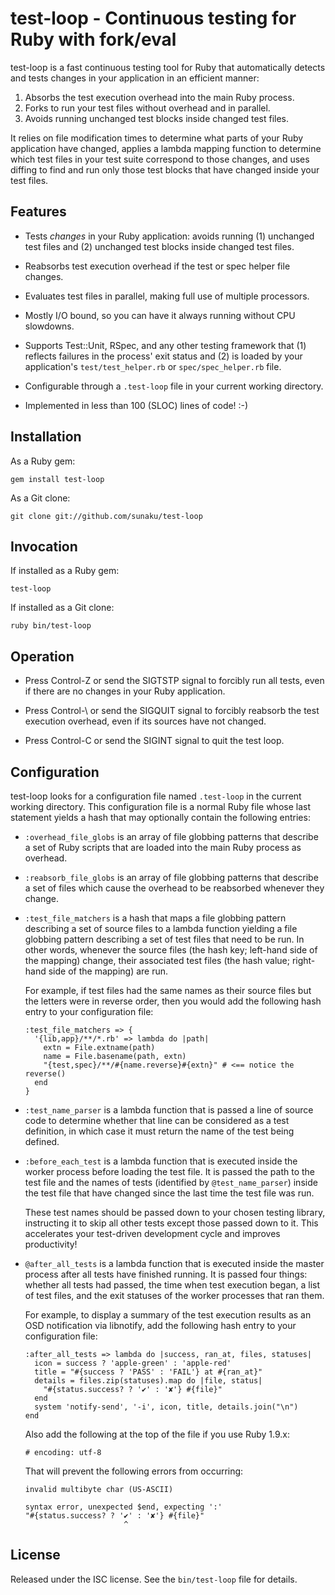 test-loop - Continuous testing for Ruby with fork/eval
======================================================

test-loop is a fast continuous testing tool for Ruby that automatically
detects and tests changes in your application in an efficient manner:

1. Absorbs the test execution overhead into the main Ruby process.
2. Forks to run your test files without overhead and in parallel.
3. Avoids running unchanged test blocks inside changed test files.

It relies on file modification times to determine what parts of your Ruby
application have changed, applies a lambda mapping function to determine which
test files in your test suite correspond to those changes, and uses diffing to
find and run only those test blocks that have changed inside your test files.


Features
--------

* Tests *changes* in your Ruby application: avoids running (1) unchanged
  test files and (2) unchanged test blocks inside changed test files.

* Reabsorbs test execution overhead if the test or spec helper file changes.

* Evaluates test files in parallel, making full use of multiple processors.

* Mostly I/O bound, so you can have it always running without CPU slowdowns.

* Supports Test::Unit, RSpec, and any other testing framework that (1)
  reflects failures in the process' exit status and (2) is loaded by your
  application's `test/test_helper.rb` or `spec/spec_helper.rb` file.

* Configurable through a `.test-loop` file in your current working directory.

* Implemented in less than 100 (SLOC) lines of code! :-)


Installation
------------

As a Ruby gem:

    gem install test-loop

As a Git clone:

    git clone git://github.com/sunaku/test-loop


Invocation
----------

If installed as a Ruby gem:

    test-loop

If installed as a Git clone:

    ruby bin/test-loop


Operation
---------

* Press Control-Z or send the SIGTSTP signal to forcibly run all
  tests, even if there are no changes in your Ruby application.

* Press Control-\ or send the SIGQUIT signal to forcibly reabsorb
  the test execution overhead, even if its sources have not changed.

* Press Control-C or send the SIGINT signal to quit the test loop.


Configuration
-------------

test-loop looks for a configuration file named `.test-loop` in the current
working directory.  This configuration file is a normal Ruby file whose last
statement yields a hash that may optionally contain the following entries:

* `:overhead_file_globs` is an array of file globbing patterns that describe a
  set of Ruby scripts that are loaded into the main Ruby process as overhead.

* `:reabsorb_file_globs` is an array of file globbing patterns that describe a
  set of files which cause the overhead to be reabsorbed whenever they change.

* `:test_file_matchers` is a hash that maps a file globbing pattern
  describing a set of source files to a lambda function yielding a file
  globbing pattern describing a set of test files that need to be run.  In
  other words, whenever the source files (the hash key; left-hand side of the
  mapping) change, their associated test files (the hash value; right-hand
  side of the mapping) are run.

  For example, if test files had the same names as their source files but the
  letters were in reverse order, then you would add the following hash entry
  to your configuration file:

      :test_file_matchers => {
        '{lib,app}/**/*.rb' => lambda do |path|
          extn = File.extname(path)
          name = File.basename(path, extn)
          "{test,spec}/**/#{name.reverse}#{extn}" # <== notice the reverse()
        end
      }

* `:test_name_parser` is a lambda function that is passed a line of source
  code to determine whether that line can be considered as a test definition,
  in which case it must return the name of the test being defined.

* `:before_each_test` is a lambda function that is executed inside the worker
  process before loading the test file.  It is passed the path to the test
  file and the names of tests (identified by `@test_name_parser`) inside the
  test file that have changed since the last time the test file was run.

  These test names should be passed down to your chosen testing library,
  instructing it to skip all other tests except those passed down to it.  This
  accelerates your test-driven development cycle and improves productivity!

* `@after_all_tests` is a lambda function that is executed inside the master
  process after all tests have finished running.  It is passed four things:
  whether all tests had passed, the time when test execution began, a list of
  test files, and the exit statuses of the worker processes that ran them.

  For example, to display a summary of the test execution results as an OSD
  notification via libnotify, add the following hash entry to your
  configuration file:

      :after_all_tests => lambda do |success, ran_at, files, statuses|
        icon = success ? 'apple-green' : 'apple-red'
        title = "#{success ? 'PASS' : 'FAIL'} at #{ran_at}"
        details = files.zip(statuses).map do |file, status|
          "#{status.success? ? '✔' : '✘'} #{file}"
        end
        system 'notify-send', '-i', icon, title, details.join("\n")
      end

  Also add the following at the top of the file if you use Ruby 1.9.x:

      # encoding: utf-8

  That will prevent the following errors from occurring:

      invalid multibyte char (US-ASCII)

      syntax error, unexpected $end, expecting ':'
      "#{status.success? ? '✔' : '✘'} #{file}"
                            ^


License
-------

Released under the ISC license.  See the `bin/test-loop` file for details.
